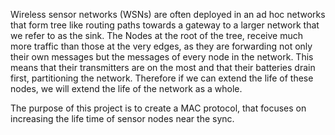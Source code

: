 Wireless sensor networks (WSNs) are often deployed in an ad hoc networks that form tree like routing paths towards a gateway to  a larger network that we refer to as the sink.  The Nodes at the root of the tree, receive much more traffic than those at the very edges, as they are forwarding not only their own messages but the messages of every node in the network.  This means that their transmitters are on the most and that their batteries drain first, partitioning the network. Therefore if we can extend the life of these nodes, we will extend the life of the network as a whole.

The purpose of this project is to create a MAC protocol, that focuses on increasing the life time of sensor nodes near the sync.